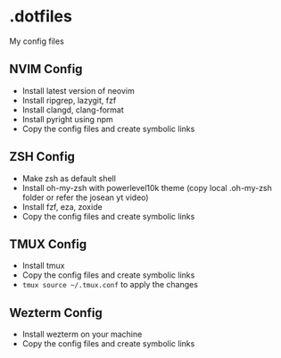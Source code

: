 # .dotfiles

My config files

## NVIM Config

- Install latest version of neovim
- Install ripgrep, lazygit, fzf
- Install clangd, clang-format
- Install pyright using npm
- Copy the config files and create symbolic links

## ZSH Config

- Make zsh as default shell
- Install oh-my-zsh with powerlevel10k theme (copy local .oh-my-zsh folder or refer the josean yt video)
- Install fzf, eza, zoxide
- Copy the config files and create symbolic links

## TMUX Config

- Install tmux
- Copy the config files and create symbolic links
- `tmux source ~/.tmux.conf` to apply the changes

## Wezterm Config

- Install wezterm on your machine
- Copy the config files and create symbolic links
